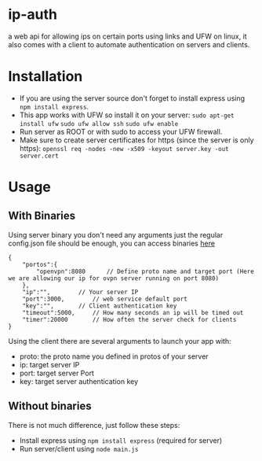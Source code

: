 # ip-auth
a web api for allowing ips on certain ports using links and UFW on linux, it also comes with a client to automate authentication on servers and clients.

# Installation

- If you are using the server source don't forget to install express using `npm install express`.
- This app works with UFW so install it on your server:
`sudo apt-get install ufw`
`sudo ufw allow ssh`
`sudo ufw enable`
- Run server as ROOT or with sudo to access your UFW firewall.
- Make sure to create server certificates for https (since the server is only https):
` openssl req -nodes -new -x509 -keyout server.key -out server.cert `



# Usage

## With Binaries

Using server binary you don't need any arguments just the regular config.json file should be enough, you can access binaries [here](https://github.com/safra36/ip-auth/releases)

```
{
    "portos":{
        "openvpn":8080      // Define proto name and target port (Here we are allowing our ip for ovpn server running on port 8080)
    },
    "ip":"",        // Your server IP
    "port":3000,        // web service default port
    "key":"",       // Client authentication key
    "timeout":5000,     // How many seconds an ip will be timed out
    "timer":20000       // How often the server check for clients
}
```


Using the client there are several arguments to launch your app with:
- proto: the proto name you defined in protos of your server
- ip: target server IP
- port: target server Port
- key: target server authentication key


## Without binaries

There is not much difference, just follow these steps:
- Install express using `npm install express` (required for server)
- Run server/client using `node main.js`